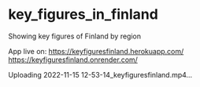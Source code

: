 # key_figures_in_finland
Showing key figures of Finland by region


App live on:
https://keyfiguresfinland.herokuapp.com/
https://keyfiguresfinland.onrender.com/



Uploading 2022-11-15 12-53-14_keyfiguresfinland.mp4…

